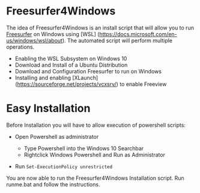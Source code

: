 # Freesurfer4Windows

The idea of Freesurfer4Windows is an install script that will allow you to run [Freesurfer](https://surfer.nmr.mgh.harvard.edu/) on Windows using [WSL] (https://docs.microsoft.com/en-us/windows/wsl/about).
The automated script will perform multiple operations.
- Enabling the WSL Subsystem on Windows 10
- Download and Install of a Ubuntu Distribution
- Download and Configuration Freesurfer to run on Windows
- Installing and enabling [XLaunch] (https://sourceforge.net/projects/vcxsrv/) to enable Freeview


# Easy Installation

Before Installation you will have to allow execution of powershell scripts:
- Open Powershell as administrator
  - Type  Powershell into the Windows 10 Searchbar
  - Rightclick Windows Powershell and Run as Administrator
  
- Run `Set-ExecutionPolicy unrestricted`

You are now able to run the Freesurfer4Windows Installation script. Run runme.bat and follow the instructions.

